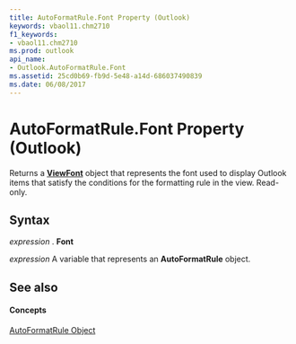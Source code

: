 ```yaml
---
title: AutoFormatRule.Font Property (Outlook)
keywords: vbaol11.chm2710
f1_keywords:
- vbaol11.chm2710
ms.prod: outlook
api_name:
- Outlook.AutoFormatRule.Font
ms.assetid: 25cd0b69-fb9d-5e48-a14d-686037490839
ms.date: 06/08/2017
---
```



# AutoFormatRule.Font Property (Outlook)

Returns a  **[ViewFont](Outlook.ViewFont.md)** object that represents the font used to display Outlook items that satisfy the conditions for the formatting rule in the view. Read-only.


## Syntax

 _expression_ . **Font**

 _expression_ A variable that represents an **AutoFormatRule** object.


## See also


#### Concepts


[AutoFormatRule Object](Outlook.AutoFormatRule.md)

